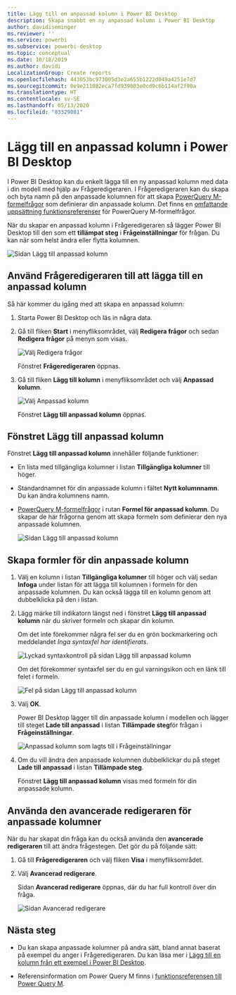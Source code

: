 ```yaml
---
title: Lägg till en anpassad kolumn i Power BI Desktop
description: Skapa snabbt en ny anpassad kolumn i Power BI Desktop
author: davidiseminger
ms.reviewer: ''
ms.service: powerbi
ms.subservice: powerbi-desktop
ms.topic: conceptual
ms.date: 10/18/2019
ms.author: davidi
LocalizationGroup: Create reports
ms.openlocfilehash: 443053bc973005d3e2a655b1222d049a4251e7d7
ms.sourcegitcommit: 0e9e211082eca7fd939803e0cd9c6b114af2f90a
ms.translationtype: HT
ms.contentlocale: sv-SE
ms.lasthandoff: 05/13/2020
ms.locfileid: "83329081"
---
```

# <a name="add-a-custom-column-in-power-bi-desktop"></a>Lägg till en anpassad kolumn i Power BI Desktop

I Power BI Desktop kan du enkelt lägga till en ny anpassad kolumn med data i din modell med hjälp av Frågeredigeraren. I Frågeredigeraren kan du skapa och byta namn på den anpassade kolumnen för att skapa [PowerQuery M-formelfrågor](https://docs.microsoft.com/powerquery-m/quick-tour-of-the-power-query-m-formula-language) som definierar din anpassade kolumn. Det finns en [omfattande uppsättning funktionsreferenser](https://docs.microsoft.com/powerquery-m/power-query-m-function-reference) för PowerQuery M-formelfrågor. 

När du skapar en anpassad kolumn i Frågeredigeraren så lägger Power BI Desktop till den som ett **tillämpat steg** i **Frågeinställningar** för frågan. Du kan när som helst ändra eller flytta kolumnen.

![Sidan Lägg till anpassad kolumn](media/desktop-add-custom-column/add-custom-column_01.png)

## <a name="use-query-editor-to-add-a-custom-column"></a>Använd Frågeredigeraren till att lägga till en anpassad kolumn

Så här kommer du igång med att skapa en anpassad kolumn:

1. Starta Power BI Desktop och läs in några data.

2. Gå till fliken **Start** i menyfliksområdet, välj **Redigera frågor** och sedan **Redigera frågor** på menyn som visas.

   ![Välj Redigera frågor](media/desktop-add-custom-column/add-column-from-example_02.png)

   Fönstret **Frågeredigeraren** öppnas. 

2. Gå till fliken **Lägg till kolumn** i menyfliksområdet och välj **Anpassad kolumn**.

   ![Välj Anpassad kolumn](media/desktop-add-custom-column/add-custom-column_02.png)

   Fönstret **Lägg till anpassad kolumn** öppnas.

## <a name="the-add-custom-column-window"></a>Fönstret Lägg till anpassad kolumn

Fönstret **Lägg till anpassad kolumn** innehåller följande funktioner: 
- En lista med tillgängliga kolumner i listan **Tillgängliga kolumner** till höger.

- Standardnamnet för din anpassade kolumn i fältet **Nytt kolumnnamn**. Du kan ändra kolumnens namn.

- [PowerQuery M-formelfrågor](https://docs.microsoft.com/powerquery-m/power-query-m-function-reference) i rutan **Formel för anpassad kolumn**. Du skapar de här frågorna genom att skapa formeln som definierar den nya anpassade kolumnen. 

   ![Sidan Lägg till anpassad kolumn](media/desktop-add-custom-column/add-custom-column_03.png)

## <a name="create-formulas-for-your-custom-column"></a>Skapa formler för din anpassade kolumn

1. Välj en kolumn i listan **Tillgängliga kolumner** till höger och välj sedan **Infoga** under listan för att lägga till kolumnen i formeln för den anpassade kolumnen. Du kan också lägga till en kolumn genom att dubbelklicka på den i listan.

2. Lägg märke till indikatorn längst ned i fönstret **Lägg till anpassad kolumn** när du skriver formeln och skapar din kolumn. 

   Om det inte förekommer några fel ser du en grön bockmarkering och meddelandet *Inga syntaxfel har identifierats*.

   ![Lyckad syntaxkontroll på sidan Lägg till anpassad kolumn](media/desktop-add-custom-column/add-custom-column_04.png)

   Om det förekommer syntaxfel ser du en gul varningsikon och en länk till felet i formeln.

   ![Fel på sidan Lägg till anpassad kolumn](media/desktop-add-custom-column/add-custom-column_05.png)

3. Välj **OK**. 

   Power BI Desktop lägger till din anpassade kolumn i modellen och lägger till steget **Lade till anpassad** i listan **Tillämpade steg**för frågan i **Frågeinställningar**.

   ![Anpassad kolumn som lagts till i Frågeinställningar](media/desktop-add-custom-column/add-custom-column_06.png)

4. Om du vill ändra den anpassade kolumnen dubbelklickar du på steget **Lade till anpassad** i listan **Tillämpade steg**. 

   Fönstret **Lägg till anpassad kolumn** visas med formeln för din anpassade kolumn.

## <a name="use-the-advanced-editor-for-custom-columns"></a>Använda den avancerade redigeraren för anpassade kolumner

När du har skapat din fråga kan du också använda den **avancerade redigeraren** till att ändra frågestegen. Det gör du på följande sätt:

1. Gå till **Frågeredigeraren** och välj fliken **Visa** i menyfliksområdet. 

2. Välj **Avancerad redigerare**.

   Sidan **Avancerad redigerare** öppnas, där du har full kontroll över din fråga. 

   ![Sidan Avancerad redigerare](media/desktop-add-custom-column/add-custom-column_07.png)

   
## <a name="next-steps"></a>Nästa steg

- Du kan skapa anpassade kolumner på andra sätt, bland annat baserat på exempel du anger i Frågeredigeraren. Du kan läsa mer i [Lägg till en kolumn från ett exempel i Power BI Desktop](desktop-add-column-from-example.md).

- Referensinformation om Power Query M finns i [funktionsreferensen till Power Query M](/powerquery-m/power-query-m-function-reference).


